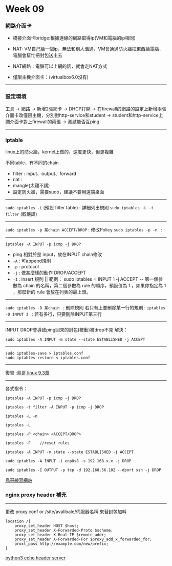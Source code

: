# Week 09

### 網路介面卡
- 橋接介面卡bridge:根據連線的網路取得ip(VM和電腦的ip相同)

- NAT: VM自己給一個ip，無法和別人溝通，VM會通過防火牆把東西給電腦，電腦會幫忙把封包送出去
- NAT網路：電腦可以上網的話，就會走NAT方式
- 僅限主機介面卡：(virtualbox6.0沒有)

---
### 設定環境
工具 -> 網路 -> 新增2張網卡 -> DHCP打開 -> 在firewall的網路的設定上新增兩張介面卡改僅限主機，分別對http-service和student -> student和http-service上調介面卡對上firewall的兩張 -> 測試能否互ping

---
### iptable
linux上的防火牆，kernel上做的，速度更快，但更複雜

不同table，有不同的chain
- filter : input、output、forward
- nat : 
- mangle(太難不講)
- 設定防火牆，需要sudo，建議不要用遠端桌面
---

```sudo iptables -L``` (預設 filter table) :  詳細列出規則
```sudo iptables -L -t filter``` (較嚴謹) 

---
```sudo iptables -p 某chain ACCEPT/DROP``` : 修改Policy
```sudo iptables -p -n ``` : 

---
```
iptables -A INPUT -p icmp -j DROP
```
- ping 相對於是 input，故在INPUT chain修改
- ```-A``` : 可append規則 
- ```-p``` : protocol
- ```-j``` : 做甚麼樣的動作 DROP/ACCEPT
- ```-I``` : insert 規則 || 範例： sudo iptables -I INPUT 1 -j ACCEPT
-- 第一個參數為 chain 的名稱，第二個參數為 rule 的順序，預設值為 1 ，如果你指定為 1 ，那麼新的 rule 會放在列表的最上頭。


---

```sudo iptables -D 某chain ``` : 刪除規則
若只有上要刪除某一行的規則 : 
```iptables -D INPUT 3 ``` : 若有多行，只要刪除INPUT第三行 

---
INPUT DROP會導致ping回來的封包(被動)被drop不見
解決：

```
sudo iptables -A INPUT -m state --state ESTABLISHED -j ACCEPT
```
---

```
sudo iptables-save > iptables.conf
sudo iptables-restore < iptables.conf
```

---

復習 :[鳥哥 linux 9.3章](http://linux.vbird.org/linux_server/0250simple_firewall.php)


---
各式指令：
```
iptables -A INPUT -p icmp -j DROP
```
```
iptables -t filter -A INPUT -p icmp -j DROP
```
```
iptables -L -n
```
```
iptables -L
```
```
iptables -P <chain> <ACCEPT/DROP>
```
```
iptables -F    //reset rules
```
```
iptables -A INPUT -m state --state ESTABLISHED -j ACCEPT
```
```
sudo iptables -A INPUT -i enp0s8 -s 192.168.x.x -j DROP
```

```
sudo iptables -I OUTPUT -p tcp -d 192.168.56.102 --dport ssh -j DROP
```


[鳥哥練習網站](http://linux.vbird.org/linux_server/0250simple_firewall.php#netfilter)

### nginx proxy header 補充
---
更改 proxy.conf or /site/avalibale/伺服器名稱 來替封包加料

```
location /{
    proxy_set_header HOST $host;
    proxy_set_header X-Forwarded-Proto $scheme;
    proxy_set_header X-Real-IP $remote_addr;
    proxy_set_header X-Forwarded-For $proxy_add_x_forwarded_for;
    proxt_pass http://example.com/new/prefix;
}
```
[python3 echo header server](https://gist.github.com/mdonkers/63e115cc0c79b4f6b8b3a6b797e485c7)